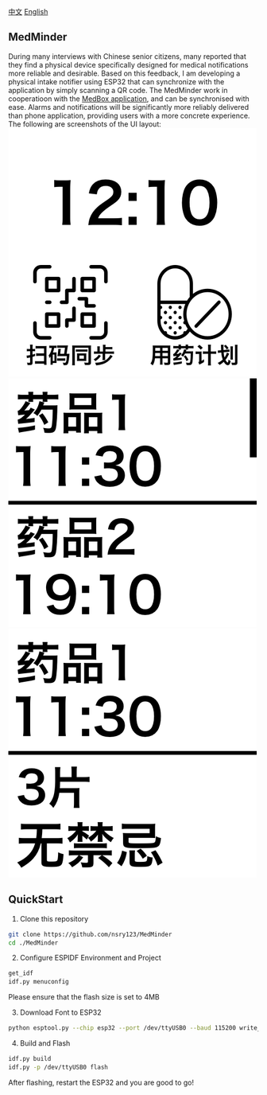 [中文](https://github.com/nsry123/MedMinder/edit/main/README_CN.md) [English](https://github.com/nsry123/MedMinder/edit/main/README.md)
## MedMinder
During many interviews with Chinese senior citizens, many reported that they find a physical device specifically designed for medical notifications more reliable and desirable. Based on this feedback, I am developing a physical intake notifier using ESP32 that can synchronize with the application by simply scanning a QR code. The MedMinder work in cooperatioon with the [MedBox application](https://github.com/nsry123/MedBox), and can be synchronised with ease. Alarms and notifications will be significantly more reliably delivered than phone application, providing users with a more concrete experience.
The following are screenshots of the UI layout:
![主页](https://github.com/nsry123/MedMinder/blob/main/images/%E4%B8%BB%E9%A1%B5.webp) ![药品列表](https://github.com/nsry123/MedMinder/blob/main/images/%E8%8D%AF%E5%93%81%E5%88%97%E8%A1%A8.webp) ![药品详情](https://github.com/nsry123/MedMinder/blob/main/images/%E8%8D%AF%E5%93%81%E8%AF%A6%E6%83%85.webp) 

## QuickStart

1. Clone this repository
```bash
git clone https://github.com/nsry123/MedMinder
cd ./MedMinder
```

2. Configure ESPIDF Environment and Project
```bash
get_idf
idf.py menuconfig
```
Please ensure that the flash size is set to 4MB

3. Download Font to ESP32
```bash
python esptool.py --chip esp32 --port /dev/ttyUSB0 --baud 115200 write_flash -z 0x15D000 myFont.bin
```

4. Build and Flash
 ```bash
idf.py build
idf.py -p /dev/ttyUSB0 flash
```
After flashing, restart the ESP32 and you are good to go!
